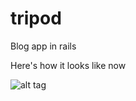 tripod
======

Blog app in rails

Here's how it looks like now 

![alt tag](http://i.imgur.com/u3Z2vSO.png)
